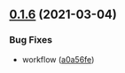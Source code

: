 ## [0.1.6](https://github.com/snomiao/sno-utils/compare/v0.1.5...v0.1.6) (2021-03-04)


### Bug Fixes

* workflow ([a0a56fe](https://github.com/snomiao/sno-utils/commit/a0a56feb9aaee4fa07e896903470110c5c7b5732))



